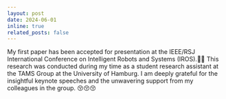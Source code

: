 ```yaml
---
layout: post
date: 2024-06-01
inline: true
related_posts: false
---
```


My first paper has been accepted for presentation at the IEEE/RSJ International Conference on Intelligent Robots and Systems (IROS).🤗😃 This research was conducted during my time as a student research assistant at the TAMS Group at the University of Hamburg. I am deeply grateful for the insightful keynote speeches and the unwavering support from my colleagues in the group. 😚😚😚


